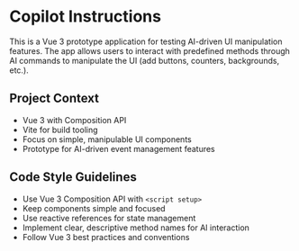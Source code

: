 # Copilot Instructions

<!-- Use this file to provide workspace-specific custom instructions to Copilot. For more details, visit https://code.visualstudio.com/docs/copilot/copilot-customization#_use-a-githubcopilotinstructionsmd-file -->

This is a Vue 3 prototype application for testing AI-driven UI manipulation features. The app allows users to interact with predefined methods through AI commands to manipulate the UI (add buttons, counters, backgrounds, etc.).

## Project Context
- Vue 3 with Composition API
- Vite for build tooling
- Focus on simple, manipulable UI components
- Prototype for AI-driven event management features

## Code Style Guidelines
- Use Vue 3 Composition API with `<script setup>`
- Keep components simple and focused
- Use reactive references for state management
- Implement clear, descriptive method names for AI interaction
- Follow Vue 3 best practices and conventions
